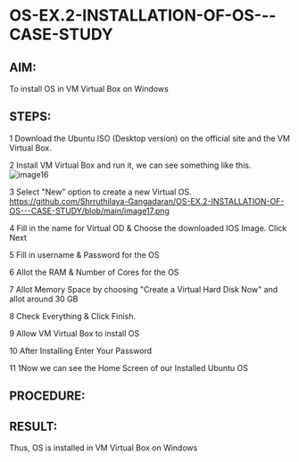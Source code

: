 # OS-EX.2-INSTALLATION-OF-OS---CASE-STUDY

## AIM:
To install OS in VM Virtual Box on Windows

## STEPS:
1 Download the Ubuntu ISO (Desktop version) on the official site and the VM Virtual Box.

2 Install VM Virtual Box and run it, we can see something like this.
![image16](https://github.com/Snehahv/OS-EX.2-INSTALLATION-OF-OS---CASE-STUDY/assets/119104131/576e8d65-dfc3-448b-9633-e654412ce8eb)

3 Select "New" option to create a new Virtual OS. 
https://github.com/Shrruthilaya-Gangadaran/OS-EX.2-INSTALLATION-OF-OS---CASE-STUDY/blob/main/image17.png

4 Fill in the name for Virtual OD & Choose the downloaded IOS Image. Click Next 

5 Fill in username & Password for the OS 

6 Allot the RAM & Number of Cores for the OS 

7 Allot Memory Space by choosing "Create a Virtual Hard Disk Now" and allot around 30 GB 
 
8 Check Everything & Click Finish. 

9 Allow VM Virtual Box to install OS 

10 After Installing Enter Your Password 

11 1Now we can see the Home Screen of our Installed Ubuntu OS 

## PROCEDURE:


## RESULT:
Thus, OS is installed in VM Virtual Box on Windows
